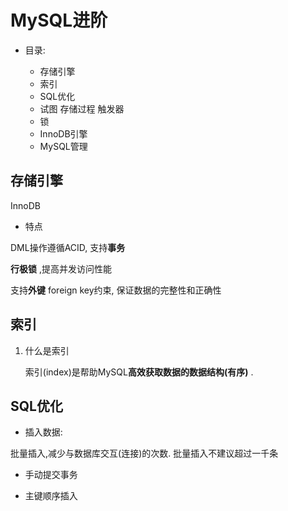 # MySQL进阶

- 目录:

	+ 存储引擎
	+ 索引
	+ SQL优化
	+ 试图 存储过程 触发器
	+ 锁
	+ InnoDB引擎
	+ MySQL管理


## 存储引擎

InnoDB

- 特点

DML操作遵循ACID, 支持**事务** 

**行极锁** ,提高并发访问性能

支持**外键** foreign key约束, 保证数据的完整性和正确性


## 索引

1. 什么是索引

	索引(index)是帮助MySQL**高效获取数据的数据结构(有序)** .



## SQL优化

- 插入数据:

批量插入,减少与数据库交互(连接)的次数. 批量插入不建议超过一千条

- 手动提交事务

- 主键顺序插入


